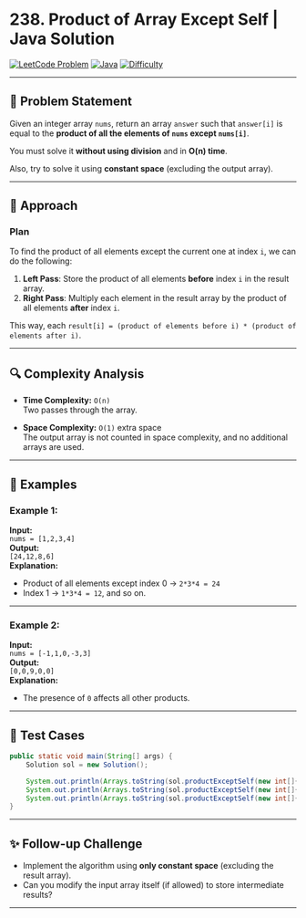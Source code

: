 # 238. Product of Array Except Self | Java Solution

[![LeetCode Problem](https://img.shields.io/badge/LeetCode-238.%20Product%20of%20Array%20Except%20Self-blue)](https://leetcode.com/problems/product-of-array-except-self/)
[![Java](https://img.shields.io/badge/Language-Java-orange)](https://www.java.com/)
[![Difficulty](https://img.shields.io/badge/Difficulty-Medium-yellow)]()

---

## 🧩 Problem Statement

Given an integer array `nums`, return an array `answer` such that `answer[i]` is equal to the **product of all the elements of `nums` except `nums[i]`**.

You must solve it **without using division** and in **O(n) time**.

Also, try to solve it using **constant space** (excluding the output array).

---

## 🧠 Approach

### Plan

To find the product of all elements except the current one at index `i`, we can do the following:

1. **Left Pass**: Store the product of all elements **before** index `i` in the result array.
2. **Right Pass**: Multiply each element in the result array by the product of all elements **after** index `i`.

This way, each `result[i] = (product of elements before i) * (product of elements after i)`.

---

## 🔍 Complexity Analysis

- **Time Complexity:** `O(n)`  
  Two passes through the array.
  
- **Space Complexity:** `O(1)` extra space  
  The output array is not counted in space complexity, and no additional arrays are used.

---

## 🧪 Examples

### Example 1:

**Input:**  
`nums = [1,2,3,4]`  
**Output:**  
`[24,12,8,6]`  
**Explanation:**  
- Product of all elements except index 0 → `2*3*4 = 24`  
- Index 1 → `1*3*4 = 12`, and so on.

---

### Example 2:

**Input:**  
`nums = [-1,1,0,-3,3]`  
**Output:**  
`[0,0,9,0,0]`  
**Explanation:**  
- The presence of `0` affects all other products.

---

## 🧪 Test Cases

```java
public static void main(String[] args) {
    Solution sol = new Solution();

    System.out.println(Arrays.toString(sol.productExceptSelf(new int[]{1, 2, 3, 4})));      // [24, 12, 8, 6]
    System.out.println(Arrays.toString(sol.productExceptSelf(new int[]{-1, 1, 0, -3, 3}))); // [0, 0, 9, 0, 0]
    System.out.println(Arrays.toString(sol.productExceptSelf(new int[]{2, 3})));            // [3, 2]
}
```

---

## ✨ Follow-up Challenge

- Implement the algorithm using **only constant space** (excluding the result array).
- Can you modify the input array itself (if allowed) to store intermediate results?

---
